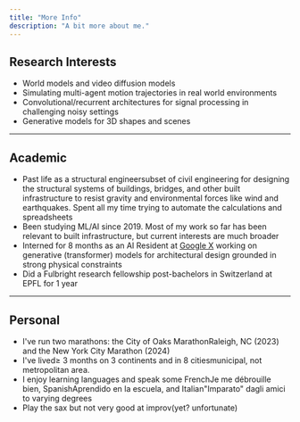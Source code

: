 ```yaml
---
title: "More Info"
description: "A bit more about me."
---
```


## Research Interests

- World models and video diffusion models  
- Simulating multi-agent motion trajectories in real world environments  
- Convolutional/recurrent architectures for signal processing in challenging noisy settings  
- Generative models for 3D shapes and scenes

---

## Academic

- Past life as a <span class="tooltip">structural engineer<span class="tooltip-text">subset of civil engineering for designing the structural systems of buildings, bridges, and other built infrastructure to resist gravity and environmental forces like wind and earthquakes</span></span>. Spent all my time trying to automate the calculations and spreadsheets
- Been studying ML/AI since 2019. Most of my work so far has been relevant to built infrastructure, but current interests are much broader
- Interned for 8 months as an AI Resident at [Google X](https://x.company/) working on generative (transformer) models for architectural design grounded in strong physical constraints
- Did a Fulbright research fellowship post-bachelors in Switzerland at EPFL for 1 year

---

## Personal

- I've run two marathons: the <span class="tooltip">City of Oaks Marathon<span class="tooltip-text">Raleigh, NC</span></span> (2023) and the New York City Marathon (2024)
- I've <span class="tooltip">lived<span class="tooltip-text">≥ 3 months</span></span> on 3 continents and in 8 <span class="tooltip">cities<span class="tooltip-text">municipal, not metropolitan area</span></span>.
- I enjoy learning languages and speak some <span class="tooltip">French<span class="tooltip-text">Je me débrouille bien</span></span>, <span class="tooltip">Spanish<span class="tooltip-text">Aprendido en la escuela</span></span>, and <span class="tooltip">Italian<span class="tooltip-text">"Imparato" dagli amici</span></span> to varying degrees
- Play the sax but not very good at <span class="tooltip">improv<span class="tooltip-text">(yet? unfortunate)</span></span>
